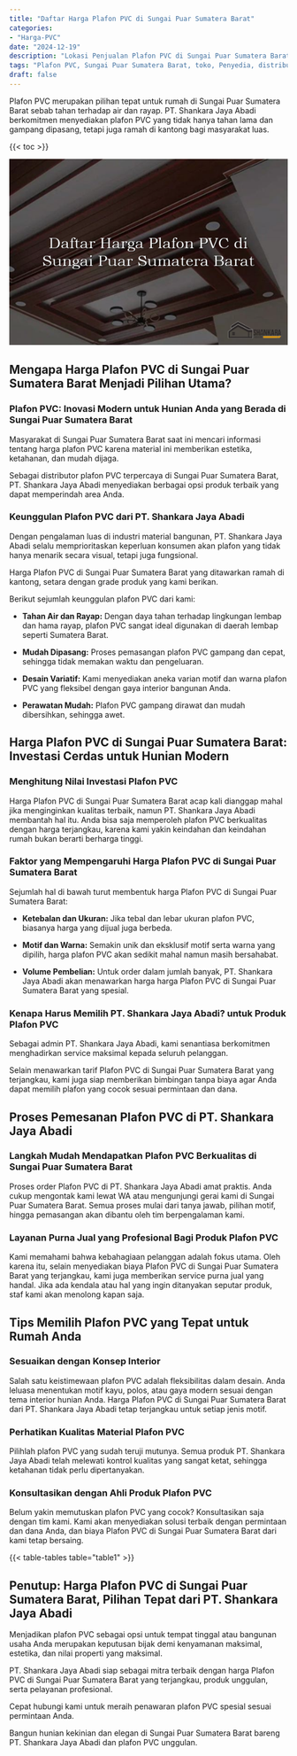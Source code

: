 ```yaml
---
title: "Daftar Harga Plafon PVC di Sungai Puar Sumatera Barat"
categories: 
- "Harga-PVC"
date: "2024-12-19"
description: "Lokasi Penjualan Plafon PVC di Sungai Puar Sumatera Barat bagi hunian, kantor, dan toko. Produk terbaik, beragam motif, warna modern, beserta servis instalasi dikerjakan oleh tenaga ahli ahli dan garansi resmi!|Jasa penyediaan Plafon PVC di Sungai Puar Sumatera Barat untuk kebutuhan hunian, kantor, atau ritel, beserta material berkualitas dan pemasangan oleh tenaga ahli ahli dan jaminan resmi.|Solusi Plafon PVC di Sungai Puar Sumatera Barat yang terbukti bagi tempat tinggal, office, serta toko, dengan panel terbaik dan pemasangan dikerjakan oleh teknisi profesional serta jaminan resmi.|Distribusi Plafon PVC di Sungai Puar Sumatera Barat bagi hunian, perkantoran, dan ritel, beserta panel unggulan dan penempatan dikerjakan oleh tenaga ahli ahli, lengkap dengan jaminan resmi.}"
tags: "Plafon PVC, Sungai Puar Sumatera Barat, toko, Penyedia, distributor"
draft: false
---
```


Plafon PVC merupakan pilihan tepat untuk rumah di Sungai Puar Sumatera Barat sebab tahan terhadap air dan rayap. PT. Shankara Jaya Abadi berkomitmen menyediakan plafon PVC yang tidak hanya tahan lama dan gampang dipasang, tetapi juga ramah di kantong bagi masyarakat luas.

{{< toc >}}

![Daftar Harga Plafon PVC di Sungai Puar Sumatera Barat](/images/Harga-PVC/Daftar-Harga-Plafon-PVC-di-Sungai-Puar-Sumatera-Barat.png)


## Mengapa Harga Plafon PVC di Sungai Puar Sumatera Barat Menjadi Pilihan Utama?

### Plafon PVC: Inovasi Modern untuk Hunian Anda yang Berada di Sungai Puar Sumatera Barat

Masyarakat di Sungai Puar Sumatera Barat saat ini mencari informasi tentang harga plafon PVC karena material ini memberikan estetika, ketahanan, dan mudah dijaga.

Sebagai distributor plafon PVC terpercaya di Sungai Puar Sumatera Barat, PT. Shankara Jaya Abadi menyediakan berbagai opsi produk terbaik yang dapat memperindah area Anda.

### Keunggulan Plafon PVC dari PT. Shankara Jaya Abadi

Dengan pengalaman luas di industri material bangunan, PT. Shankara Jaya Abadi selalu memprioritaskan keperluan konsumen akan plafon yang tidak hanya menarik secara visual, tetapi juga fungsional.

Harga Plafon PVC di Sungai Puar Sumatera Barat yang ditawarkan ramah di kantong, setara dengan grade produk yang kami berikan.

Berikut sejumlah keunggulan plafon PVC dari kami:

- **Tahan Air dan Rayap:** Dengan daya tahan terhadap lingkungan lembap dan hama rayap, plafon PVC sangat ideal digunakan di daerah lembap seperti Sumatera Barat.

- **Mudah Dipasang:** Proses pemasangan plafon PVC gampang dan cepat, sehingga tidak memakan waktu dan pengeluaran.

- **Desain Variatif:** Kami menyediakan aneka varian motif dan warna plafon PVC yang fleksibel dengan gaya interior bangunan Anda.

- **Perawatan Mudah:** Plafon PVC gampang dirawat dan mudah dibersihkan, sehingga awet.

## Harga Plafon PVC di Sungai Puar Sumatera Barat: Investasi Cerdas untuk Hunian Modern

### Menghitung Nilai Investasi Plafon PVC

Harga Plafon PVC di Sungai Puar Sumatera Barat acap kali dianggap mahal jika menginginkan kualitas terbaik, namun PT. Shankara Jaya Abadi membantah hal itu. Anda bisa saja memperoleh plafon PVC berkualitas dengan harga terjangkau, karena kami yakin keindahan dan keindahan rumah bukan berarti berharga tinggi.

### Faktor yang Mempengaruhi Harga Plafon PVC di Sungai Puar Sumatera Barat

Sejumlah hal di bawah turut membentuk harga Plafon PVC di Sungai Puar Sumatera Barat:

- **Ketebalan dan Ukuran:** Jika tebal dan lebar ukuran plafon PVC, biasanya harga yang dijual juga berbeda.

- **Motif dan Warna:** Semakin unik dan eksklusif motif serta warna yang dipilih, harga plafon PVC akan sedikit mahal namun masih bersahabat.

- **Volume Pembelian:** Untuk order dalam jumlah banyak, PT. Shankara Jaya Abadi akan menawarkan harga harga Plafon PVC di Sungai Puar Sumatera Barat yang spesial.

### Kenapa Harus Memilih PT. Shankara Jaya Abadi? untuk Produk Plafon PVC

Sebagai admin PT. Shankara Jaya Abadi, kami senantiasa berkomitmen menghadirkan service maksimal kepada seluruh pelanggan.

Selain menawarkan tarif Plafon PVC di Sungai Puar Sumatera Barat yang terjangkau, kami juga siap memberikan bimbingan tanpa biaya agar Anda dapat memilih plafon yang cocok sesuai permintaan dan dana.

## Proses Pemesanan Plafon PVC di PT. Shankara Jaya Abadi

### Langkah Mudah Mendapatkan Plafon PVC Berkualitas di Sungai Puar Sumatera Barat

Proses order Plafon PVC di PT. Shankara Jaya Abadi amat praktis. Anda cukup mengontak kami lewat WA atau mengunjungi gerai kami di Sungai Puar Sumatera Barat. Semua proses mulai dari tanya jawab, pilihan motif, hingga pemasangan akan dibantu oleh tim berpengalaman kami.

### Layanan Purna Jual yang Profesional Bagi Produk Plafon PVC

Kami memahami bahwa kebahagiaan pelanggan adalah fokus utama. Oleh karena itu, selain menyediakan biaya Plafon PVC di Sungai Puar Sumatera Barat yang terjangkau, kami juga memberikan service purna jual yang handal. Jika ada kendala atau hal yang ingin ditanyakan seputar produk, staf kami akan menolong kapan saja.

## Tips Memilih Plafon PVC yang Tepat untuk Rumah Anda

### Sesuaikan dengan Konsep Interior

Salah satu keistimewaan plafon PVC adalah fleksibilitas dalam desain. Anda leluasa menentukan motif kayu, polos, atau gaya modern sesuai dengan tema interior hunian Anda. Harga Plafon PVC di Sungai Puar Sumatera Barat dari PT. Shankara Jaya Abadi tetap terjangkau untuk setiap jenis motif.

### Perhatikan Kualitas Material Plafon PVC

Pilihlah plafon PVC yang sudah teruji mutunya. Semua produk PT. Shankara Jaya Abadi telah melewati kontrol kualitas yang sangat ketat, sehingga ketahanan tidak perlu dipertanyakan.

### Konsultasikan dengan Ahli Produk Plafon PVC

Belum yakin memutuskan plafon PVC yang cocok? Konsultasikan saja dengan tim kami. Kami akan menyediakan solusi terbaik dengan permintaan dan dana Anda, dan biaya Plafon PVC di Sungai Puar Sumatera Barat dari kami tetap bersaing.

{{< table-tables table="table1" >}}

## Penutup: Harga Plafon PVC di Sungai Puar Sumatera Barat, Pilihan Tepat dari PT. Shankara Jaya Abadi

Menjadikan plafon PVC sebagai opsi untuk tempat tinggal atau bangunan usaha Anda merupakan keputusan bijak demi kenyamanan maksimal, estetika, dan nilai properti yang maksimal.

PT. Shankara Jaya Abadi siap sebagai mitra terbaik dengan harga Plafon PVC di Sungai Puar Sumatera Barat yang terjangkau, produk unggulan, serta pelayanan profesional.

Cepat hubungi kami untuk meraih penawaran plafon PVC spesial sesuai permintaan Anda.

Bangun hunian kekinian dan elegan di Sungai Puar Sumatera Barat bareng PT. Shankara Jaya Abadi dan plafon PVC unggulan.